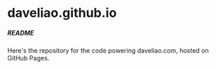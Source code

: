 # daveliao.github.io
##### README

Here's the repository for the code powering daveliao.com, hosted on GitHub Pages.
